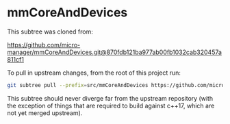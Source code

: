 # mmCoreAndDevices

This subtree was cloned from:

<https://github.com/micro-manager/mmCoreAndDevices.git@870fdb121ba977ab00fb1032cab320457a811cf1>

To pull in upstream changes, from the root of this project run:

```sh
git subtree pull --prefix=src/mmCoreAndDevices https://github.com/micro-manager/mmCoreAndDevices main --squash
```

This subtree should never diverge far from the upstream repository (with the exception of
things that are required to build against c++17, which are not yet merged upstream).
